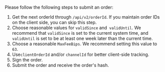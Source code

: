 Please follow the following steps to submit an order:

1. Get the next orderId through `/api/v2/orderId`. If you maintain order IDs on the client side, you can skip this step.
1. Choose reasonable values for `validSince` and` validUntil`. We recommend that `validSince` is set to the current system time, and `validUntil` is set to be at least one week later than the current time.
1. Choose a reasonable `MaxFeeBips`. We recommend setting this value to `63`.
1. Use`clientOrderId` and/or `channelId` for better client-side tracking.
1. Sign the order.
1. Submit the order and receive the order's hash.
